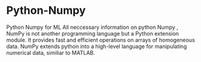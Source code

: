 # Python-Numpy
Python Numpy for ML
All neccessary information on python Numpy ,
NumPy is not another programming language but a Python extension module. It provides fast and efficient operations on arrays of homogeneous data. NumPy extends python into a high-level language for manipulating numerical data, similiar to MATLAB.


